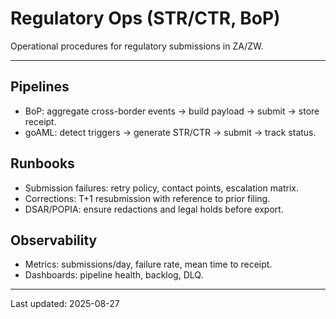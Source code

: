 # Regulatory Ops (STR/CTR, BoP)

Operational procedures for regulatory submissions in ZA/ZW.

---

## Pipelines

- BoP: aggregate cross-border events → build payload → submit → store receipt.
- goAML: detect triggers → generate STR/CTR → submit → track status.

## Runbooks

- Submission failures: retry policy, contact points, escalation matrix.
- Corrections: T+1 resubmission with reference to prior filing.
- DSAR/POPIA: ensure redactions and legal holds before export.

## Observability

- Metrics: submissions/day, failure rate, mean time to receipt.
- Dashboards: pipeline health, backlog, DLQ.

---

Last updated: 2025-08-27
